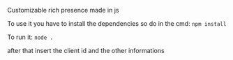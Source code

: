 Customizable rich presence made in js

To use it you have to install the dependencies so do in the cmd: 
`npm install`

To run it:
`node .`

after that insert the client id and the other informations

